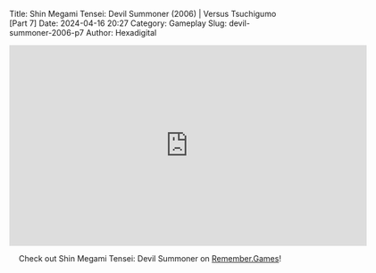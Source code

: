 Title: Shin Megami Tensei: Devil Summoner (2006) | Versus Tsuchigumo [Part 7]
Date: 2024-04-16 20:27
Category: Gameplay
Slug: devil-summoner-2006-p7
Author: Hexadigital

<center><iframe src="https://www.youtube.com/embed/CFh8Kddevy4?feature=oembed" allow="accelerometer; autoplay; encrypted-media; gyroscope; picture-in-picture" width="640" height="360" frameborder="0"></iframe>

Check out Shin Megami Tensei: Devil Summoner on [Remember.Games](https://remember.games/game/7488/shin-megami-tensei-devil-summoner-raidou-kuzunoha-vs-the-soulless-army/)!</center>